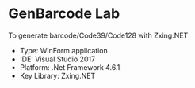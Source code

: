 # GenBarcode Lab
To generate barcode/Code39/Code128 with Zxing.NET
* Type: WinForm application
* IDE: Visual Studio 2017
* Platform: .Net Framework 4.6.1
* Key Library: Zxing.NET
